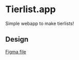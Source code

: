 # Tierlist.app

Simple webapp to make tierlists!

## Design

[Figma file](https://www.figma.com/file/u08rHgkZ93mMOiFbuYQKRN/Untitled?node-id=0%3A1)
